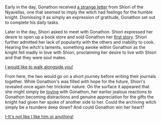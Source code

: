<!-- title: The Diamond and the Black Pearl -->

Early in the day, Gonathon received [a strange letter](https://youtu.be/dgfH4qnRlfw?t=2540) from Shiori of the Nyavellas, one that seemed to imply the witch had feelings for the humble knight. Dismissing it as simply an expression of gratitude, Gonathon set out to complete his daily tasks.

Later in the day, Shiori asked to meet with Gonathon. Shiori expressed her desire to open up a book store and sold Gonathon her [first story](https://youtu.be/dgfH4qnRlfw?t=17052). Shiori further admitted her lack of popularity with the others and inability to cook. Hearing the witch's laments, something awoke within Gonathon as the knight fell madly in love with Shiori, proclaiming her desire to live with Shiori and that they were soul mates.

[I would like to walk alongside you!](#embed:https://youtu.be/dgfH4qnRlfw?t=18674)

From here, the two would go on a short journey before writing their journals together. While Gonathon's was filled with hope for the future, Shiori's revealed once again her trickster nature. On the surface it appeared that she might simply be [toying](https://youtu.be/gVAtGMLBJos?t=9980) with Gonathon, her earlier jealous reactions to Gonathon becoming distractions and genuine appreciation for the gifts the knight had given her spoke of another side to her. Could the archiving witch simply be a tsundere deep down? And could Gonathon win her heart?

[I-It's not like I like him or anything!](#embed:https://youtu.be/gVAtGMLBJos?t=6892)